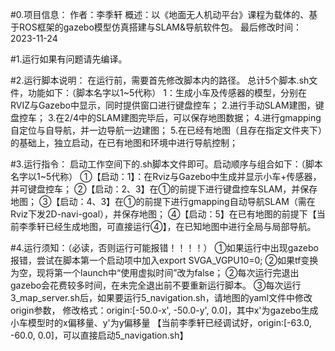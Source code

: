 #0.项目信息：
	作者：李季轩
	概述：以《地面无人机动平台》课程为载体的、基于ROS框架的gazebo模型仿真搭建与SLAM&导航软件包。
	最后修改时间：2023-11-24

#1.运行如果有问题请先编译。


#2.运行脚本说明：
	在运行前，需要首先修改脚本内的路径。
	总计5个脚本.sh文件，功能如下：（脚本名字以1~5代称）
	1：生成小车及传感器的模型，分别在RVIZ与Gazebo中显示，同时提供窗口进行键盘控车；
	2.进行手动SLAM建图，键盘控车；
	3.在2/4中的SLAM建图完毕后，可以保存地图数据；
	4.进行gmapping自定位与自导航，并一边导航一边建图；
	5.在已经有地图（且存在指定文件夹下）的基础上，独立启动，在已有地图和环境中进行导航控制；

#3.运行指令：
	启动工作空间下的.sh脚本文件即可。启动顺序与组合如下：（脚本名字以1~5代称）
	①【启动：1】：在Rviz与Gazebo中生成并显示小车+传感器，并可键盘控车；
	②【启动：2、3】在①的前提下进行键盘控车SLAM，并保存地图；
	③【启动：4、3】在①的前提下进行gmapping自动导航SLAM（需在Rviz下发2D-navi-goal），并保存地图；
	④【启动：5】在已有地图的前提下【当前李季轩已经生成地图，可直接运行④】，在已知地图中进行全局与局部导航。

#4.运行须知：（必读，否则运行可能报错！！！！）
	①如果运行中出现gazebo报错，尝试在脚本第一个启动项中加入export SVGA_VGPU10=0;
	②如果tf变换为空，现将第一个launch中“使用虚拟时间”改为false；
	②每次运行完退出gazebo会花费较多时间，在未完全退出前不要重新运行脚本。
	③每次运行3_map_server.sh后，如果要运行5_navigation.sh，请地图的yaml文件中修改origin参数，
	  修改格式：origin:[-50.0-x', -50.0-y', 0.0]，其中x'为gazebo生成小车模型时的x偏移量、y'为y偏移量
	 【当前李季轩已经调试好，origin:[-63.0, -60.0, 0.0]，可以直接启动5_navigation.sh】



